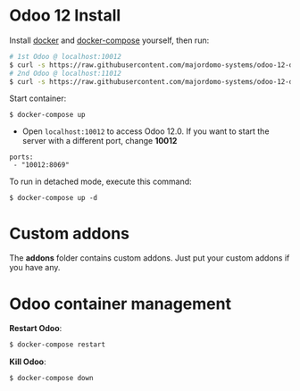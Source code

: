 # Odoo 12 Install

Install [docker](https://docs.docker.com/get-docker/) and [docker-compose](https://docs.docker.com/compose/install/) yourself, then run:

``` bash
# 1st Odoo @ localhost:10012
$ curl -s https://raw.githubusercontent.com/majordomo-systems/odoo-12-docker/master/run.sh | sudo bash -s odoo-12-docker-1 10012
# 2nd Odoo @ localhost:11012
$ curl -s https://raw.githubusercontent.com/majordomo-systems/odoo-12-docker/master/run.sh | sudo bash -s odoo-12-docker-2 11012
```

Start container:
```
$ docker-compose up
```

* Open `localhost:10012` to access Odoo 12.0. If you want to start the server with a different port, change **10012** 

```
ports:
 - "10012:8069"
```

To run in detached mode, execute this command:

```
$ docker-compose up -d
```

# Custom addons

The **addons** folder contains custom addons. Just put your custom addons if you have any.

# Odoo container management

**Restart Odoo**:

``` bash
$ docker-compose restart
```

**Kill Odoo**:

``` bash
$ docker-compose down
```
